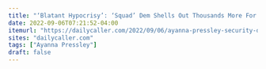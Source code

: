 ```yaml
---
title: "‘Blatant Hypocrisy’: ‘Squad’ Dem Shells Out Thousands More For Security, Records Show"
date: 2022-09-06T07:21:52-04:00
itemurl: "https://dailycaller.com/2022/09/06/ayanna-pressley-security-disbursements/"
sites: "dailycaller.com"
tags: ["Ayanna Pressley"]
draft: false
---
```


